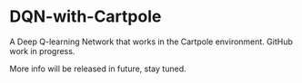 # DQN-with-Cartpole
A Deep Q-learning Network that works in the Cartpole environment.
GitHub work in progress.

More info will be released in future, stay tuned.
